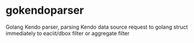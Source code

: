 # gokendoparser
Golang Kendo parser, parsing Kendo data source request to golang struct immediately to eaciit/dbox filter or aggregate filter
